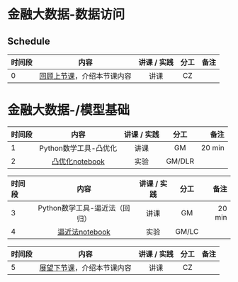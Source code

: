 # 金融大数据-数据访问
## Schedule

|  时间段   |  内容    |   讲课 / 实践  |  分工  |    备注   |
| :---     |   :----:    |   :----:    |    :----:    |       ---: |
|    0     | [回顾上节课](9-FBD.md)，介绍本节课内容     |  讲课    |     CZ     |         |


# 金融大数据-/模型基础

|时间段   |  内容    | 讲课 / 实践     |  分工  |  备注       |
| :---    |   :----:    |   :----:    |    :----:    | ---: |
|    1    |   Python数学工具-凸优化   |    讲课  |      GM    |     20 min    |
|    2    |   [凸优化notebook](https://github.com/yhilpisch/py4fi2nd/tree/master/code/ch11)     |    实验  |      GM/DLR     |         |


|时间段   |  内容    | 讲课 / 实践     |  分工  |  备注       |
| :---    |   :----:    |   :----:    |    :----:    | ---: |
|    3    |   Python数学工具-逼近法（回归）     |    讲课  |      GM    |    20 min     |
|    4    |   [逼近法notebook](https://github.com/yhilpisch/py4fi2nd/tree/master/code/ch11)     |    实验  |      GM/LC     |         |


|时间段     |  内容    | 讲课 / 实践     |  分工  |备注       |
| :---      |   :----:    |   :----:    |    :----:    |       ---: |
|   5     | [展望下节课](11-FBD.md)，介绍本节课内容     |  讲课    |     CZ     |         |
